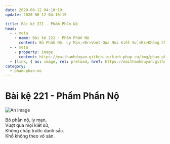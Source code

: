 ```yaml
---
date: 2020-06-12 04:10:19
update: 2020-06-12 04:10:19

title: Bài kệ 221 - Phẩm Phẩn Nộ
head:
  - - meta
    - name: Bài kệ 221 - Phẩm Phẩn Nộ
      content: Bỏ Phẫn Nộ, Ly Mạn,<Br>Vượt Qua Mọi Kiết Sử,<Br>Không Chấp Trước Danh Sắc.<Br>Khổ Không Theo Vô Sản.<Br>
  - - meta
    - property: image
      content: https://maithanhduyan.github.io/kinh-phap-cu/img/pham-phan-no/pham-phan-no-221.jpg
  - [link, { as: image, rel: preload, href: https://maithanhduyan.github.io/kinh-phap-cu/img/pham-phan-no/pham-phan-no-221.jpg }]
category:
  - pham-phan-no
---
```


# Bài kệ 221 - Phẩm Phẩn Nộ

![An image](/img/pham-phan-no/pham-phan-no-221.jpg)

Bỏ phẫn nộ, ly mạn,<br>Vượt qua mọi kiết sử,<br>Không chấp trước danh sắc.<br>Khổ không theo vô sản.<br>
